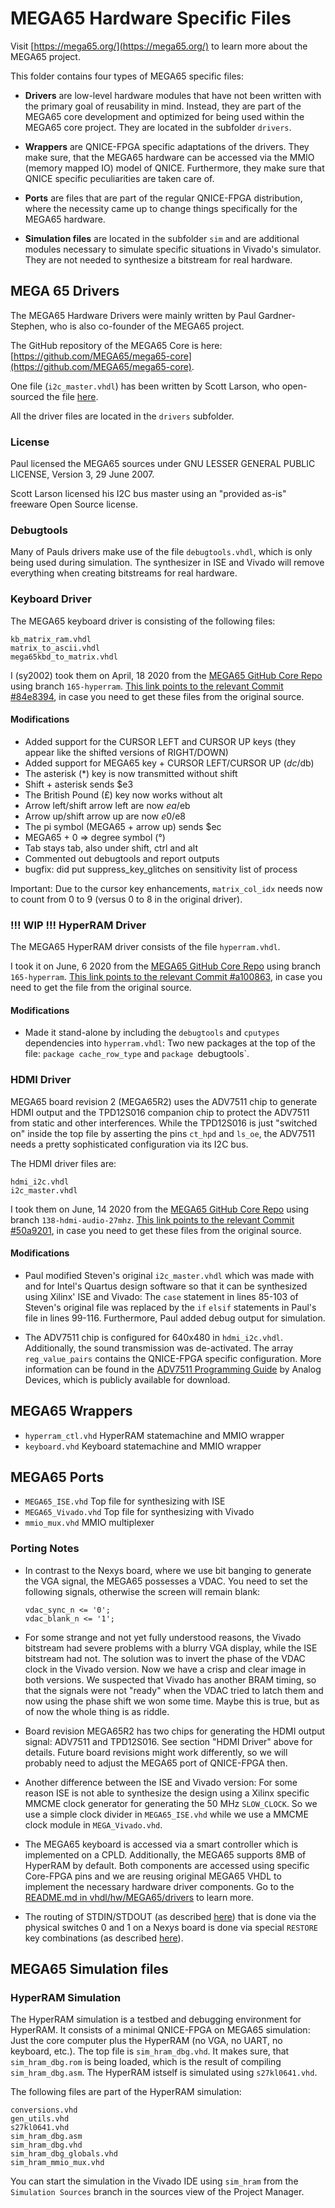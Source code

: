 MEGA65 Hardware Specific Files
==============================

Visit [https://mega65.org/](https://mega65.org/) to learn more about the
MEGA65 project.

This folder contains four types of MEGA65 specific files:

* **Drivers** are low-level hardware modules that have not been written with
  the primary goal of reusability in mind. Instead, they are part of the
  MEGA65 core development and optimized for being used within the MEGA65
  core project. They are located in the subfolder `drivers`.

* **Wrappers** are QNICE-FPGA specific adaptations of the drivers. They make
  sure, that the MEGA65 hardware can be accessed via the MMIO (memory mapped
  IO) model of QNICE. Furthermore, they make sure that QNICE specific
  peculiarities are taken care of.

* **Ports** are files that are part of the regular QNICE-FPGA distribution,
  where the necessity came up to change things specifically for the MEGA65
  hardware.

* **Simulation files** are located in the subfolder `sim` and are additional
  modules necessary to simulate specific situations in Vivado's simulator.
  They are not needed to synthesize a bitstream for real hardware.

MEGA 65 Drivers
---------------

The MEGA65 Hardware Drivers were mainly written by Paul Gardner-Stephen, who
is also co-founder of the MEGA65 project.

The GitHub repository of the MEGA65 Core is here:
[https://github.com/MEGA65/mega65-core](https://github.com/MEGA65/mega65-core).

One file (`i2c_master.vhdl`) has been written by Scott Larson, who
open-sourced the file
[here](https://www.digikey.com/eewiki/pages/viewpage.action?pageId=10125324).

All the driver files are located in the `drivers` subfolder.

### License

Paul licensed the MEGA65 sources under GNU LESSER GENERAL PUBLIC LICENSE,
Version 3, 29 June 2007.

Scott Larson licensed his I2C bus master using an "provided as-is" freeware
Open Source license.

### Debugtools

Many of Pauls drivers make use of the file `debugtools.vhdl`, which is only
being used during simulation. The synthesizer in ISE and Vivado will remove
everything when creating bitstreams for real hardware.

### Keyboard Driver

The MEGA65 keyboard driver is consisting of the following files:

```
kb_matrix_ram.vhdl
matrix_to_ascii.vhdl
mega65kbd_to_matrix.vhdl
```

I (sy2002) took them on April, 18 2020 from the
[MEGA65 GitHub Core Repo](https://github.com/MEGA65/mega65-core)
using branch `165-hyperram`.
[This link points to the relevant Commit #84e8394](https://github.com/MEGA65/mega65-core/tree/84e8394524814a4ac34e8722211642f0cabdaf31/src/vhdl),
in case you need to get these files from the original source.

#### Modifications

* Added support for the CURSOR LEFT and CURSOR UP keys (they appear like the shifted versions of RIGHT/DOWN)
* Added support for MEGA65 key + CURSOR LEFT/CURSOR UP ($dc/$db)
* The asterisk (*) key is now transmitted without shift
* Shift + asterisk sends $e3
* The British Pound (£) key now works without alt
* Arrow left/shift arrow left are now $ea/$eb
* Arrow up/shift arrow up are now $e0/$e8
* The pi symbol (MEGA65 + arrow up) sends $ec
* MEGA65 + 0 => degree symbol (°)
* Tab stays tab, also under shift, ctrl and alt
* Commented out debugtools and report outputs
* bugfix: did put suppress_key_glitches on sensitivity list of process

Important: Due to the cursor key enhancements, `matrix_col_idx` needs now
to count from 0 to 9 (versus 0 to 8 in the original driver).

### !!! WIP !!! HyperRAM Driver

The MEGA65 HyperRAM driver consists of the file `hyperram.vhdl`.

I took it on June, 6 2020 from the
[MEGA65 GitHub Core Repo](https://github.com/MEGA65/mega65-core)
using branch `165-hyperram`.
[This link points to the relevant Commit #a100863](https://github.com/MEGA65/mega65-core/blob/a100863955f5feb67949f872cbb112d81aa7ce1e/src/vhdl/hyperram.vhdl),
in case you need to get the file from the original source.

#### Modifications

* Made it stand-alone by including the `debugtools` and `cputypes` 
  dependencies into `hyperram.vhdl`: Two new packages at the top of the file:
  `package cache_row_type` and `package `debugtools`.

### HDMI Driver

MEGA65 board revision 2 (MEGA65R2) uses the ADV7511 chip to generate HDMI
output and the TPD12S016 companion chip to protect the ADV7511 from static
and other interferences. While the TPD12S016 is just "switched on" inside
the top file by asserting the pins `ct_hpd` and `ls_oe`, the ADV7511 needs a
pretty sophisticated configuration via its I2C bus.

The HDMI driver files are:

```
hdmi_i2c.vhdl
i2c_master.vhdl
```

I took them on June, 14 2020 from the
[MEGA65 GitHub Core Repo](https://github.com/MEGA65/mega65-core)
using branch `138-hdmi-audio-27mhz`.
[This link points to the relevant Commit #50a9201](https://github.com/MEGA65/mega65-core/tree/50a920187ef547cc89ecaaea0b1ef55dcf69342c/src/vhdl),
in case you need to get these files from the original source.

#### Modifications

* Paul modified Steven's original `i2c_master.vhdl` which was made with and
  for Intel's Quartus design software so that it can be synthesized using
  Xilinx' ISE and Vivado: The `case` statement in lines 85-103 of Steven's
  original file was replaced by the `if` `elsif` statements in Paul's
  file in lines 99-116. Furthermore, Paul added debug output for simulation.

* The ADV7511 chip is configured for 640x480 in `hdmi_i2c.vhdl`. Additionally,
  the sound transmission was de-activated. The array `reg_value_pairs` 
  contains the QNICE-FPGA specific configuration. More information can be
  found in the
  [ADV7511 Programming Guide](https://www.analog.com/media/en/technical-documentation/user-guides/ADV7511_Programming_Guide.pdf)
  by Analog Devices, which is publicly available for download.

MEGA65 Wrappers
---------------

* `hyperram_ctl.vhd` HyperRAM statemachine and MMIO wrapper
* `keyboard.vhd` Keyboard statemachine and MMIO wrapper

MEGA65 Ports
------------

* `MEGA65_ISE.vhd` Top file for synthesizing with ISE
* `MEGA65_Vivado.vhd` Top file for synthesizing with Vivado
* `mmio_mux.vhd` MMIO multiplexer 

### Porting Notes

* In contrast to the Nexys board, where we use bit banging to generate the
  VGA signal, the MEGA65 possesses a VDAC. You need to set the following
  signals, otherwise the screen will remain blank:
  ```
  vdac_sync_n <= '0';
  vdac_blank_n <= '1';
  ```

* For some strange and not yet fully understood reasons, the Vivado bitstream
  had severe problems with a blurry VGA display, while the ISE bitstream
  had not. The solution was to invert the phase of the VDAC clock
  in the Vivado version. Now we have a crisp and clear image in both versions.
  We suspected that Vivado has another BRAM timing, so that the signals were
  not "ready" when the VDAC tried to latch them and now using the phase shift
  we won some time. Maybe this is true, but as of now the whole thing is as
  riddle.

* Board revision MEGA65R2 has two chips for generating the HDMI output signal:
  ADV7511 and TPD12S016. See section "HDMI Driver" above for details. Future
  board revisions might work differently, so we will probably need to adjust
  the MEGA65 port of QNICE-FPGA then.  

* Another difference between the ISE and Vivado version: For some reason ISE
  is not able to synthesize the design using a Xilinx specific MMCME clock
  generator for generating the 50 MHz `SLOW_CLOCK`. So we use a simple
  clock divider in `MEGA65_ISE.vhd` while we use a MMCME clock module in
  `MEGA_Vivado.vhd`.

* The MEGA65 keyboard is accessed via a smart controller which is implemented
  on a CPLD. Additionally, the MEGA65 supports 8MB of HyperRAM by default.
  Both components are accessed using specific Core-FPGA pins and we are
  reusing original MEGA65 VHDL to implement the necessary
  hardware driver components. Go to the
  [README.md in vhdl/hw/MEGA65/drivers](../vhdl/hw/MEGA65/drivers/README.md)
  to learn more.

* The routing of STDIN/STDOUT
  (as described [here](@TODO))
  that is done via the physical switches 0 and 1 on a Nexys board is done
  via special `RESTORE` key combinations
  (as described [here](@TODO)).

MEGA65 Simulation files
-----------------------

### HyperRAM Simulation

The HyperRAM simulation is a testbed and debugging environment for HyperRAM.
It consists of a minimal QNICE-FPGA on MEGA65 simulation: Just the core
computer plus the HyperRAM (no VGA, no UART, no keyboard, etc.). The top file
is `sim_hram_dbg.vhd`. It makes sure, that `sim_hram_dbg.rom` is being loaded,
which is the result of compiling `sim_hram_dbg.asm`. The HyperRAM istself
is simulated using `s27kl0641.vhd`.

The following files are part of the HyperRAM simulation:

```
conversions.vhd
gen_utils.vhd
s27kl0641.vhd
sim_hram_dbg.asm
sim_hram_dbg.vhd
sim_hram_dbg_globals.vhd
sim_hram_mmio_mux.vhd
```

You can start the simulation in the Vivado IDE using `sim_hram` from the
`Simulation Sources` branch in the sources view of the Project Manager.
